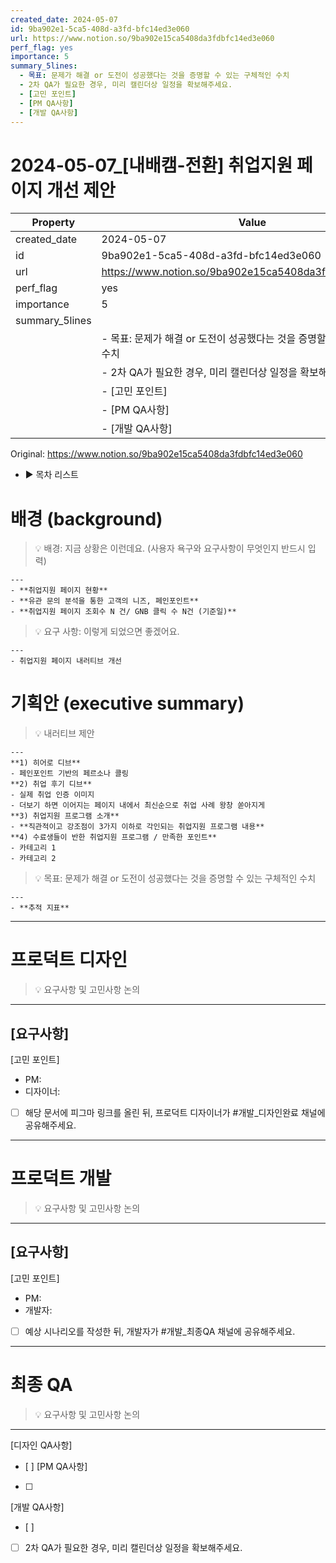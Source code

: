 ```yaml
---
created_date: 2024-05-07
id: 9ba902e1-5ca5-408d-a3fd-bfc14ed3e060
url: https://www.notion.so/9ba902e15ca5408da3fdbfc14ed3e060
perf_flag: yes
importance: 5
summary_5lines:
  - 목표: 문제가 해결 or 도전이 성공했다는 것을 증명할 수 있는 구체적인 수치
  - 2차 QA가 필요한 경우, 미리 캘린더상 일정을 확보해주세요.
  - [고민 포인트]
  - [PM QA사항]
  - [개발 QA사항]
---
```


# 2024-05-07_[내배캠-전환] 취업지원 페이지 개선 제안

| Property | Value |
| --- | --- |
| created_date | 2024-05-07 |
| id | 9ba902e1-5ca5-408d-a3fd-bfc14ed3e060 |
| url | https://www.notion.so/9ba902e15ca5408da3fdbfc14ed3e060 |
| perf_flag | yes |
| importance | 5 |
| summary_5lines | |
|  | - 목표: 문제가 해결 or 도전이 성공했다는 것을 증명할 수 있는 구체적인 수치 |
|  | - 2차 QA가 필요한 경우, 미리 캘린더상 일정을 확보해주세요. |
|  | - [고민 포인트] |
|  | - [PM QA사항] |
|  | - [개발 QA사항] |

Original: https://www.notion.so/9ba902e15ca5408da3fdbfc14ed3e060

- ▶ 목차 리스트

#  배경 (background)
  > 💡 배경: 지금 상황은 이런데요. (사용자 욕구와 요구사항이 무엇인지 반드시 입력)

    ---
    - **취업지원 페이지 현황**
    - **유관 문의 분석을 통한 고객의 니즈, 페인포인트**
    - **취업지원 페이지 조회수 N 건/ GNB 클릭 수 N건 (기준일)**
  > 💡 요구 사항: 이렇게 되었으면 좋겠어요. 

    ---
    - 취업지원 페이지 내러티브 개선

#  기획안 (executive summary)
  > 💡 내러티브 제안

    ---
    **1) 히어로 디브**
    - 페인포인트 기반의 페르소나 콜링
    **2) 취업 후기 디브**
    - 실제 취업 인증 이미지
    - 더보기 하면 이어지는 페이지 내에서 최신순으로 취업 사례 왕창 쏟아지게
    **3) 취업지원 프로그램 소개**
    - **직관적이고 강조점이 3가지 이하로 각인되는 취업지원 프로그램 내용**
    **4) 수료생들이 반한 취업지원 프로그램 / 만족한 포인트**
    - 카테고리 1
    - 카테고리 2
  > 💡 목표: 문제가 해결 or 도전이 성공했다는 것을 증명할 수 있는 구체적인 수치

    ---
    - **추적 지표**

---

#  프로덕트 디자인
> 💡 요구사항 및 고민사항 논의

  ---
  [요구사항]
  - 
  [고민 포인트]
  - PM:
  - 디자이너: 
  - [ ] 해당 문서에 피그마 링크를 올린 뒤, 프로덕트 디자이너가 #개발_디자인완료 채널에 공유해주세요.

---

#  프로덕트 개발
> 💡 요구사항 및 고민사항 논의

  ---
  [요구사항]
  - 
  [고민 포인트]
  - PM:
  - 개발자: 
  - [ ] 예상 시나리오를 작성한 뒤, 개발자가 #개발_최종QA 채널에 공유해주세요.

---

#  최종 QA
> 💡 요구사항 및 고민사항 논의

  ---
  [디자인 QA사항]
  - [ ] 
  [PM QA사항]
  - [ ] 
  [개발 QA사항]
  - [ ] 
  - [ ] 2차 QA가 필요한 경우, 미리 캘린더상 일정을 확보해주세요.
